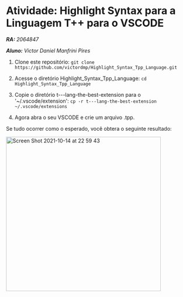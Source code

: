 # Atividade: Highlight Syntax para a Linguagem T++ para o VSCODE

***RA:** 2064847*


***Aluno:** Victor Daniel Manfrini Pires*


1. Clone este repositório:
`git clone https://github.com/victordmp/Highlight_Syntax_Tpp_Language.git`

2. Acesse o diretório Highlight_Syntax_Tpp_Language:
`cd Highlight_Syntax_Tpp_Language`

3. Copie o diretório t---lang-the-best-extension para o '~/.vscode/extension':
`cp -r t---lang-the-best-extension ~/.vscode/extensions`

4. Agora abra o seu VSCODE e crie um arquivo .tpp.


Se tudo ocorrer como o esperado, você obtera o seguinte resultado:

<img width="423" alt="Screen Shot 2021-10-14 at 22 59 43" src="https://user-images.githubusercontent.com/42839818/137420599-03075299-258b-4ad1-86ab-2da280937dd9.png">
